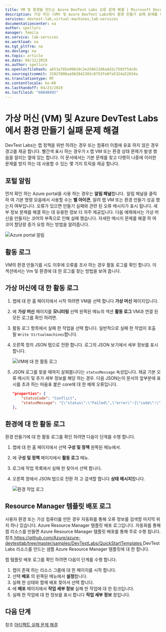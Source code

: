 ```yaml
---
title: VM 및 환경을 만드는 Azure DevTest Labs 오류 문제 해결 | Microsoft Docs
description: 가상 머신 (VM) 및 Azure DevTest Labs에서 환경 만들기 실패 문제를 해결 하는 방법을 알아봅니다.
services: devtest-lab,virtual-machines,lab-services
documentationcenter: na
author: spelluru
manager: femila
ms.service: lab-services
ms.workload: na
ms.tgt_pltfrm: na
ms.devlang: na
ms.topic: article
ms.date: 04/12/2019
ms.author: spelluru
ms.openlocfilehash: a653a785e99619c3e256613d6a4d2c7592f54c8c
ms.sourcegitcommit: 3102f886aa962842303c8753fe8fa5324a52834a
ms.translationtype: MT
ms.contentlocale: ko-KR
ms.lasthandoff: 04/23/2019
ms.locfileid: "60848492"
---
```

# <a name="troubleshoot-virtual-machine-vm-and-environment-creation-failures-in-azure-devtest-labs"></a>가상 머신 (VM) 및 Azure DevTest Labs에서 환경 만들기 실패 문제 해결
DevTest Labs는 랩 정책을 위반 하려는 경우 또는 컴퓨터 이름에 유효 하지 않은 경우 경고를 제공 합니다. 빨간색 표시 하는 경우가 `X` 랩 VM 또는 환경 상태 문제가 발생 했음을 알리는 옆에 있는 합니다.  이 문서에서는 기본 문제를 찾고 다행히 나중에 이러한 문제를 방지 하는 데 사용할 수 있는 몇 가지 트릭을 제공 합니다.

## <a name="portal-notifications"></a>포털 알림
먼저 확인 하는 Azure portal을 사용 하는 경우는 **알림 패널**합니다.  알림 패널을 클릭 하 여 기본 명령 모음에서 사용할 수는 **벨 아이콘**, 알려 랩 VM 또는 환경 만들기 성공 했는지 여부입니다.  오류가 있으면 만들기 실패와 관련 된 오류 메시지가 표시 됩니다. 세부 정보 문제를 해결 하는 데 유용한 정보 더 자주 제공입니다. 다음 예제에서는 가상 머신을 만들지는 코어의 부족으로 인해 실패 했습니다. 자세한 메시지 문제를 해결 하 여 코어 할당량 증가 요청 하는 방법을 알려줍니다.

![Azure portal 알림](./media/troubleshoot-vm-environment-creation-failures/portal-notification.png)


## <a name="activity-logs"></a>활동 로그
VM의 환경 만들기를 시도 이후에 오류를 조사 하는 경우 활동 로그를 확인 합니다. 이 섹션에서는 Vm 및 환경에 대 한 로그를 찾는 방법을 보여 줍니다.

## <a name="activity-logs-for-virtual-machines"></a>가상 머신에 대 한 활동 로그

1. 랩에 대 한 홈 페이지에서 시작 하려면 VM을 선택 합니다 **가상 머신** 페이지입니다.
2. 에 **가상 머신** 페이지를 **모니터링** 선택 왼쪽된 메뉴의 섹션 **활동 로그** VM과 연결 된 모든 로그를 확인 하려면.
3. 활동 로그 항목에서 실패 한 작업을 선택 합니다. 일반적으로 실패 한 작업이 호출 될 `Write Virtualmachines`합니다.
4. 오른쪽 창의 JSON 탭으로 전환 합니다. 로그의 JSON 보기에서 세부 정보를 표시 합니다.

    ![VM에 대 한 활동 로그](./media/troubleshoot-vm-environment-creation-failures/vm-activity-log.png)
5. JSON 로그를 찾을 때까지 살펴봅니다는 `statusMessage` 속성입니다. 제공 기본 오류 메시지 및 추가 세부 정보를 해당 하는 경우. 다음 JSON는이 문서의 앞부분에 표시를 초과 하는 따옴표 붙은 core에 대 한 예제 오류입니다.

    ```json
    "properties": {
        "statusCode": "Conflict",
        "statusMessage": "{\"status\":\"Failed\",\"error\":{\"code\":\"ResourceDeploymentFailure\",\"message\":\"The resource operation completed with terminal provisioning state 'Failed'.\",\"details\":[{\"code\":\"OperationNotAllowed\",\"message\":\"Operation results in exceeding quota limits of Core. Maximum allowed: 100, Current in use: 100, Additional requested: 8. Please read more about quota increase at http://aka.ms/corequotaincrease.\"}]}}",
    },
    ```

## <a name="activity-log-for-an-environment"></a>환경에 대 한 활동 로그

환경 만들기에 대 한 활동 로그를 확인 하려면 다음이 단계를 수행 합니다.

1. 랩에 대 한 홈 페이지에서 선택 **구성 및 정책** 왼쪽된 메뉴에서.
2. 에 **구성 및 정책** 페이지에서 **활동 로그** 메뉴.
3. 로그에 작업 목록에서 실패 한 찾아서 선택 합니다.
4. 오른쪽 창에서 JSON 탭으로 전환 하 고 검색할 합니다 **상태 메시지**합니다.

    ![환경 작업 로그](./media/troubleshoot-vm-environment-creation-failures/envirionment-activity-log.png)

## <a name="resource-manager-template-deployment-logs"></a>Resource Manager 템플릿 배포 로그
사용자 환경 또는 가상 컴퓨터를 만든 경우 자동화를 통해 오류 정보를 검색할 마지막 위치 하나 있습니다. Azure Resource Manager 템플릿 배포 로그입니다. 자동화를 통해 랩 리소스를 만들면 Azure Resource Manager 템플릿 배포를 통해 주로 수행 됩니다. 참조[ https://github.com/Azure/azure-devtestlab/tree/master/samples/DevTestLabs/QuickStartTemplates ](https://github.com/Azure/azure-devtestlab/tree/master/samples/DevTestLabs/QuickStartTemplates) DevTest Labs 리소스를 만드는 샘플 Azure Resource Manager 템플릿에 대 한 합니다.

랩 템플릿 배포 로그를 확인 하려면 다음이 단계를 수행 합니다.

1. 랩이 존재 하는 리소스 그룹에 대 한 페이지를 시작 합니다.
2. 선택 **배포** 의 왼쪽된 메뉴에서 **설정**합니다.
3. 실패 한 상태와 함께 배포 찾아서 선택 합니다.
4. 에 **배포** 페이지에서 **작업 세부 정보** 실패 한 작업에 대 한 링크입니다.
5. 실패 한 작업에 대 한 정보를 표시 합니다 **작업 세부 정보** 창입니다.

## <a name="next-steps"></a>다음 단계
참조 [아티팩트 실패 문제 해결](devtest-lab-troubleshoot-artifact-failure.md)